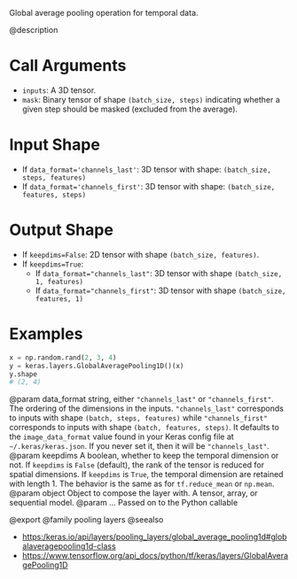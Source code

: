 Global average pooling operation for temporal data.

@description

# Call Arguments
- `inputs`: A 3D tensor.
- `mask`: Binary tensor of shape `(batch_size, steps)` indicating whether
    a given step should be masked (excluded from the average).

# Input Shape
- If `data_format='channels_last'`:
    3D tensor with shape:
    `(batch_size, steps, features)`
- If `data_format='channels_first'`:
    3D tensor with shape:
    `(batch_size, features, steps)`

# Output Shape
- If `keepdims=False`:
    2D tensor with shape `(batch_size, features)`.
- If `keepdims=True`:
    - If `data_format="channels_last"`:
        3D tensor with shape `(batch_size, 1, features)`
    - If `data_format="channels_first"`:
        3D tensor with shape `(batch_size, features, 1)`

# Examples
```python
x = np.random.rand(2, 3, 4)
y = keras.layers.GlobalAveragePooling1D()(x)
y.shape
# (2, 4)
```

@param data_format string, either `"channels_last"` or `"channels_first"`.
    The ordering of the dimensions in the inputs. `"channels_last"`
    corresponds to inputs with shape `(batch, steps, features)`
    while `"channels_first"` corresponds to inputs with shape
    `(batch, features, steps)`. It defaults to the `image_data_format`
    value found in your Keras config file at `~/.keras/keras.json`.
    If you never set it, then it will be `"channels_last"`.
@param keepdims A boolean, whether to keep the temporal dimension or not.
    If `keepdims` is `False` (default), the rank of the tensor is
    reduced for spatial dimensions. If `keepdims` is `True`, the
    temporal dimension are retained with length 1.
    The behavior is the same as for `tf.reduce_mean` or `np.mean`.
@param object Object to compose the layer with. A tensor, array, or sequential model.
@param ... Passed on to the Python callable

@export
@family pooling layers
@seealso
+ <https:/keras.io/api/layers/pooling_layers/global_average_pooling1d#globalaveragepooling1d-class>
+ <https://www.tensorflow.org/api_docs/python/tf/keras/layers/GlobalAveragePooling1D>
